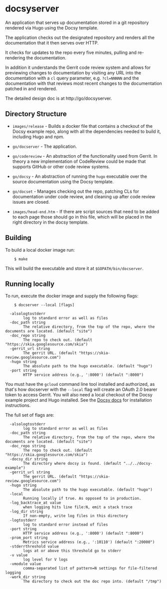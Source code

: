 # docsyserver

An application that serves up documentation stored in a git repository rendered
via Hugo using the Docsy template.

The application checks out the designated repository and renders all the
documentation that it then serves over HTTP.

It checks for updates to the repo every five minutes, pulling and re-rendering
the documentation.

In addition it understands the Gerrit code review system and allows for
previewing changes to documentation by visiting any URL into the documentation
with a `cl` query parameter, e.g. `?cl=NNNNN` and the documentation with that
reviews most recent changes to the documentation patched in and rendered.

The detailed design doc is at http://go/docsyserver.

## Directory Structure

- `images/release` - Builds a docker file that contains a checkout of the Docsy
  example repo, along with all the dependencies needed to build it, including
  Hugo and npm.

- `go/docserver` - The application.

- `go/codereview` - An abstraction of the functionality used from Gerrit. In
  theory a new implementation of CodeReview could be made that supports GitHub
  or other code review systems.

- `go/docsy` - An abstraction of running the `hugo` executable over the source
  documentation using the Docsy template.

- `go/docset` - Manages checking out the repo, patching CLs for documentation
  under code review, and cleaning up after code review issues are closed.

- `images/head-end.htm` - If there are script sources that need to be added to
  each page those should go in this file, which will be placed in the right
  directory in the docsy template.

## Building

To build a local docker image run:

        $ make

This will build the executable and store it at `$GOPATH/bin/docserver`.

## Running locally

To run, execute the docker image and supply the following flags:

        $ docserver --local [flags]

```
  -alsologtostderr
        log to standard error as well as files
  -doc_path string
        The relative directory, from the top of the repo, where the documents are located. (default "site")
  -doc_repo string
        The repo to check out. (default "https://skia.googlesource.com/skia")
  -gerrit_url string
        The gerrit URL. (default "https://skia-review.googlesource.com")
  -hugo string
        The absolute path to the hugo executable. (default "hugo")
  -port string
        HTTP service address (e.g., ':8000') (default ":8000")
```

You must have the `gcloud` command line tool installed and authorized, as that's
how docserver with the `--local` flag will create an OAuth 2.0 bearer token to
access Gerrit. You will also need a local checkout of the Docsy example project
and Hugo installed. See the
[Docsy docs](https://www.docsy.dev/docs/getting-started/) for installation
instructions.

The full set of flags are:

```
  -alsologtostderr
        log to standard error as well as files
  -doc_path string
        The relative directory, from the top of the repo, where the documents are located. (default "site")
  -doc_repo string
        The repo to check out. (default "https://skia.googlesource.com/skia")
  -docsy_dir string
        The directory where docsy is found. (default "../../docsy-example")
  -gerrit_url string
        The gerrit URL. (default "https://skia-review.googlesource.com")
  -hugo string
        The absolute path to the hugo executable. (default "hugo")
  -local
        Running locally if true. As opposed to in production.
  -log_backtrace_at value
        when logging hits line file:N, emit a stack trace
  -log_dir string
        If non-empty, write log files in this directory
  -logtostderr
        log to standard error instead of files
  -port string
        HTTP service address (e.g., ':8000') (default ":8000")
  -prom_port string
        Metrics service address (e.g., ':10110') (default ":20000")
  -stderrthreshold value
        logs at or above this threshold go to stderr
  -v value
        log level for V logs
  -vmodule value
        comma-separated list of pattern=N settings for file-filtered logging
  -work_dir string
        The directory to check out the doc repo into. (default "/tmp")
```
